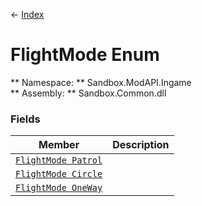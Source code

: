 ← [Index](index.md)
# FlightMode Enum
** Namespace: ** Sandbox.ModAPI.Ingame  
** Assembly: ** Sandbox.Common.dll  
### Fields
|Member|Description|
|---|---|
|[`FlightMode Patrol`](Sandbox.ModAPI.Ingame.Patrol.md)||
|[`FlightMode Circle`](Sandbox.ModAPI.Ingame.Circle.md)||
|[`FlightMode OneWay`](Sandbox.ModAPI.Ingame.OneWay.md)||
